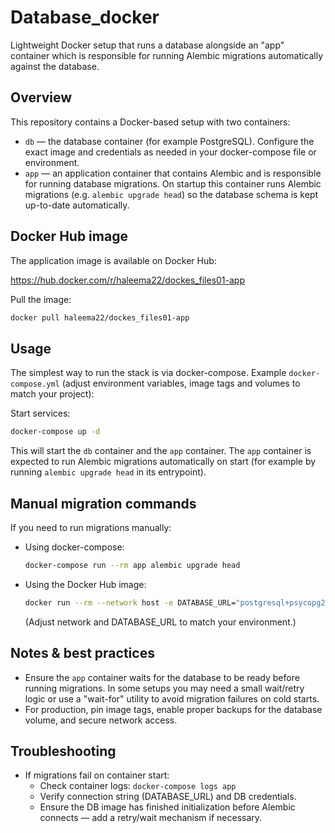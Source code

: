 # Database_docker

Lightweight Docker setup that runs a database alongside an "app" container which is responsible for running Alembic migrations automatically against the database.

Overview
--------
This repository contains a Docker-based setup with two containers:
- `db` — the database container (for example PostgreSQL). Configure the exact image and credentials as needed in your docker-compose file or environment.
- `app` — an application container that contains Alembic and is responsible for running database migrations. On startup this container runs Alembic migrations (e.g. `alembic upgrade head`) so the database schema is kept up-to-date automatically.

Docker Hub image
---------------
The application image is available on Docker Hub:

https://hub.docker.com/r/haleema22/dockes_files01-app

Pull the image:
```bash
docker pull haleema22/dockes_files01-app
```

Usage
-----
The simplest way to run the stack is via docker-compose. Example `docker-compose.yml` (adjust environment variables, image tags and volumes to match your project):


Start services:
```bash
docker-compose up -d
```

This will start the `db` container and the `app` container. The `app` container is expected to run Alembic migrations automatically on start (for example by running `alembic upgrade head` in its entrypoint).

Manual migration commands
-------------------------
If you need to run migrations manually:

- Using docker-compose:
  ```bash
  docker-compose run --rm app alembic upgrade head
  ```

- Using the Docker Hub image:
  ```bash
  docker run --rm --network host -e DATABASE_URL="postgresql+psycopg2://example:example@localhost:5432/example_db" haleema22/dockes_files01-app alembic upgrade head
  ```
  (Adjust network and DATABASE_URL to match your environment.)

Notes & best practices
----------------------
- Ensure the `app` container waits for the database to be ready before running migrations. In some setups you may need a small wait/retry logic or use a "wait-for" utility to avoid migration failures on cold starts.
- For production, pin image tags, enable proper backups for the database volume, and secure network access.

Troubleshooting
---------------
- If migrations fail on container start:
  - Check container logs: `docker-compose logs app`
  - Verify connection string (DATABASE_URL) and DB credentials.
  - Ensure the DB image has finished initialization before Alembic connects — add a retry/wait mechanism if necessary.

